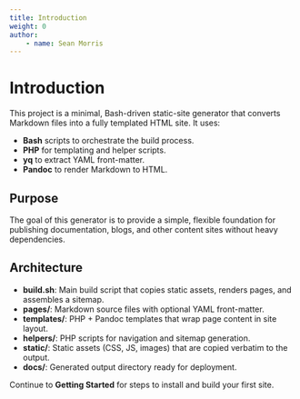 ```yaml
---
title: Introduction
weight: 0
author:
    - name: Sean Morris
---
```


# Introduction

This project is a minimal, Bash-driven static-site generator that converts Markdown files into a fully templated HTML site. It uses:

- **Bash** scripts to orchestrate the build process.
- **PHP** for templating and helper scripts.
- **yq** to extract YAML front-matter.
- **Pandoc** to render Markdown to HTML.

## Purpose

The goal of this generator is to provide a simple, flexible foundation for publishing documentation, blogs, and other content sites without heavy dependencies.

## Architecture

- **build.sh**: Main build script that copies static assets, renders pages, and assembles a sitemap.
- **pages/**: Markdown source files with optional YAML front-matter.
- **templates/**: PHP + Pandoc templates that wrap page content in site layout.
- **helpers/**: PHP scripts for navigation and sitemap generation.
- **static/**: Static assets (CSS, JS, images) that are copied verbatim to the output.
- **docs/**: Generated output directory ready for deployment.

Continue to **Getting Started** for steps to install and build your first site.